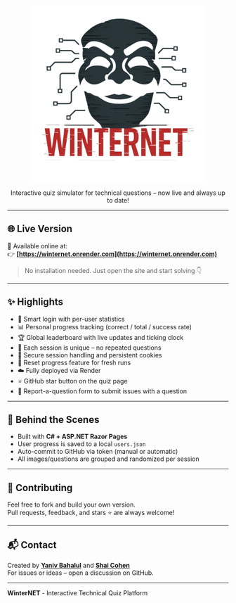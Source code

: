 <!-- README.md -->

<p align="center">
  <img src="wwwroot/logo/logo.png" alt="WinterNET Quiz Logo" width="400">
</p>

<p align="center">
  Interactive quiz simulator for technical questions – now live and always up to date!
</p>

---

## 🌐 Live Version

🔗 Available online at:  
👉 **[https://winternet.onrender.com](https://winternet.onrender.com)**

> No installation needed. Just open the site and start solving 👇

---

## ✨ Highlights

- 🧠 Smart login with per-user statistics
- 📊 Personal progress tracking (correct / total / success rate)
- 🏆 Global leaderboard with live updates and ticking clock
- 🔁 Each session is unique – no repeated questions
- 🔐 Secure session handling and persistent cookies
- 🔁 Reset progress feature for fresh runs
- ☁️ Fully deployed via Render
- ⭐ GitHub star button on the quiz page
- 📝 Report-a-question form to submit issues with a question

---

## 💾 Behind the Scenes

- Built with **C# + ASP.NET Razor Pages**
- User progress is saved to a local `users.json`
- Auto-commit to GitHub via token (manual or automatic)
- All images/questions are grouped and randomized per session

---

## 🙌 Contributing

Feel free to fork and build your own version.  
Pull requests, feedback, and stars ⭐ are always welcome!

---

## 📬 Contact

Created by **[Yaniv Bahalul](https://github.com/yanivbahalul)** and **[Shai Cohen](https://github.com/shaico111)**  
For issues or ideas – open a discussion on GitHub.

---

**WinterNET** - Interactive Technical Quiz Platform
